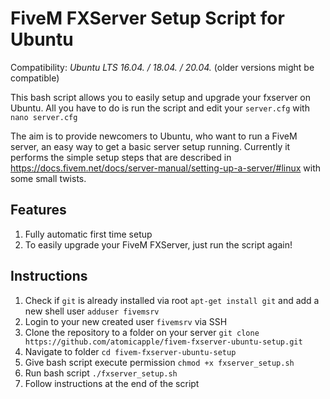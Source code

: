 # FiveM FXServer Setup Script for Ubuntu
Compatibility: *Ubuntu LTS 16.04. / 18.04. / 20.04.* (older versions might be compatible)

This bash script allows you to easily setup and upgrade your fxserver on Ubuntu. 
All you have to do is run the script and edit your `server.cfg` with `nano server.cfg`

The aim is to provide newcomers to Ubuntu, who want to run a FiveM server, an easy way to get a basic server setup running. 
Currently it performs the simple setup steps that are described in https://docs.fivem.net/docs/server-manual/setting-up-a-server/#linux with some small twists. 

## Features
1. Fully automatic first time setup
2. To easily upgrade your FiveM FXServer, just run the script again!

## Instructions
1. Check if `git` is already installed via root `apt-get install git` and add a new shell user `adduser fivemsrv`
2. Login to your new created user `fivemsrv` via SSH 
3. Clone the repository to a folder on your server `git clone https://github.com/atomicapple/fivem-fxserver-ubuntu-setup.git`
4. Navigate to folder `cd fivem-fxserver-ubuntu-setup`
5. Give bash script execute permission `chmod +x fxserver_setup.sh`
6. Run bash script `./fxserver_setup.sh`
7. Follow instructions at the end of the script
